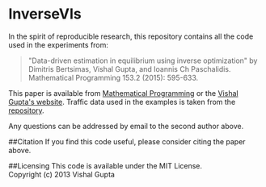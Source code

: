 InverseVIs
======

In the spirit of reproducible research, this repository contains all the code used in the experiments from: 

>"Data-driven estimation in equilibrium using inverse optimization" by Dimitris Bertsimas, Vishal Gupta, and Ioannis Ch Paschalidis.  Mathematical Programming 153.2 (2015): 595-633.

This paper is available from [Mathematical Programming](http://link.springer.com/article/10.1007/s10107-014-0819-4) or the [Vishal Gupta's website](http://www-bcf.usc.edu/~guptavis/research.html).  Traffic data used in the examples is taken from the [repository](https://github.com/bstabler/TransportationNetworks).

Any questions can be addressed by email to the second author above.  

##Citation
If you find this code useful, please consider citing the paper above.  

##Licensing
This code is available under the MIT License.  
Copyright (c) 2013 Vishal Gupta
